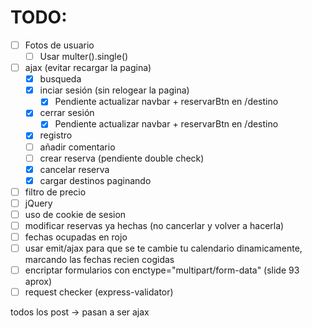 # TODO:
- [ ] Fotos de usuario
  - [ ] Usar multer().single()
- [ ] ajax (evitar recargar la pagina)
  - [X] busqueda
  - [X] inciar sesión (sin relogear la pagina)
    - [X] Pendiente actualizar navbar + reservarBtn en /destino
  - [X] cerrar sesión
    - [X] Pendiente actualizar navbar + reservarBtn en /destino
  - [X] registro
  - [ ] añadir comentario
  - [ ] crear reserva (pendiente double check)
  - [X] cancelar reserva
  - [X] cargar destinos paginando
- [ ] filtro de precio
- [ ] jQuery
- [ ] uso de cookie de sesion
- [ ] modificar reservas ya hechas (no cancerlar y volver a hacerla)  
- [ ] fechas ocupadas en rojo
- [ ] usar emit/ajax para que se te cambie tu calendario dinamicamente, marcando las fechas recien cogidas
- [ ] encriptar formularios con enctype="multipart/form-data" (slide 93 aprox)
- [ ] request checker (express-validator)

todos los post -> pasan a ser ajax